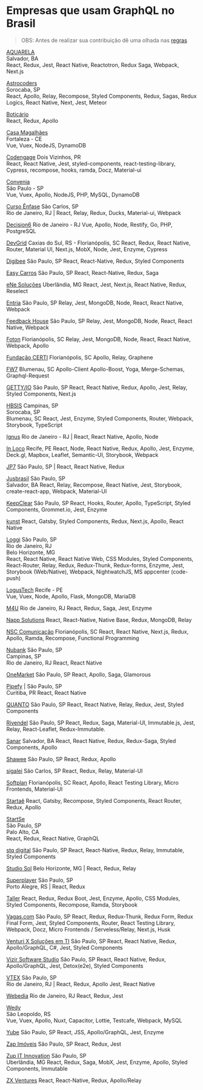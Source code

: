 # Empresas que usam GraphQL no Brasil

> OBS: Antes de realizar sua contribuição dê uma olhada nas [regras](https://github.com/graphql-brasil/empresas-que-usam-graphql-no-brasil/blob/master/CONTRIBUTING.md)


[AQUARELA](https://aquarela.studio/)            
Salvador, BA         
React, Redux, Jest, React Native, Reactotron, Redux Saga, Webpack, Next.js

[Astrocoders](https://astrocoders.com)           
Sorocaba, SP                 
React, Apollo, Relay, Recompose, Styled Components, Redux, Sagas, Redux Logics, React Native, Next, Jest, Meteor

[Boticário](https://www.boticario.com.br/)         
React, Redux, Apollo

[Casa Magalhães](https://www.casamagalhaes.com.br/)              
Fortaleza - CE    
Vue, Vuex, NodeJS, DynamoDB

[Codengage](https://www.codengage.com/) 
Dois Vizinhos, PR                    
React, React Native, Jest, styled-components, react-testing-library, Cypress, recompose, hooks, ramda, Docz, Material-ui

[Convenia](https://convenia.com.br)              
São Paulo - SP       
Vue, Vuex, Apollo, NodeJS, PHP, MySQL, DynamoDB

[Curso Ênfase](https://www.cursoenfase.com.br) 
São Carlos, SP<br/>Rio de Janeiro, RJ | React, Relay, Redux, Ducks, Material-ui, Webpack

[Decision6](https://decision6.com) 
Rio de Janeiro - RJ 
Vue, Apollo, Node, Restify, Go, PHP, PostgreSQL

[DevGrid](https://devgrid.co.uk)
Caxias do Sul, RS - Florianópolis, SC
React, Redux, React Native, Router, Material UI, Next.js, MobX, Node, Jest, Enzyme, Cypress

[Digibee](https://www.digibee.com.br/) 
São Paulo, SP 
React, React-Native, Redux, Styled Components

[Easy Carros](https://easycarros.com/) 
São Paulo, SP 
React, React-Native, Redux, Saga

[eNe Soluções](http://enesolucoes.com.br/) 
Uberlândia, MG 
React, Jest, Next.js, React Native, Redux, Reselect

[Entria](https://entria.com.br/) 
São Paulo, SP 
Relay, Jest, MongoDB, Node, React, React Native, Webpack

[Feedback House](https://feedback.house/) 
São Paulo, SP 
Relay, Jest, MongoDB, Node, React, React Native, Webpack

[Foton](https://fotontech.io) 
Florianópolis, SC 
Relay, Jest, MongoDB, Node, React, React Native, Webpack, Apollo

[Fundação CERTI](https://certi.org.br/)
Florianópolis, SC
Apollo, Relay, Graphene

[FW7](http://fw7.com.br/)
Blumenau, SC
Apollo-Client Apollo-Boost, Yoga, Merge-Schemas, Graphql-Request

[GETTY/IO](https://getty.io)
São Paulo, SP 
React, React Native, Redux, Apollo, Jest, Relay, Styled Components, Next.js

[HBSIS](https://hbsis.com.br/)
Campinas, SP<br/>Sorocaba, SP<br/> Blumenau, SC 
React, Jest, Enzyme, Styled Components, Router, Webpack, Storybook, TypeScript

[Ignus](https://ignusdigital.recruitee.com) 
Rio de Janeiro - RJ | React, React Native, Apollo, Node

[In Loco](http://inloco.com.br) 
Recife, PE 
React, Node, React Native, Redux, Apollo, Jest, Enzyme, Deck&#46;gl, Mapbox, Leaflet, Semantic-UI, Storybook, Webpack

[JP7](https://www.jp7.com.br) 
São Paulo, SP | React, React Native, Redux

[Jusbrasil](https://www.jusbrasil.com.br) 
São Paulo, SP<br/>Salvador, BA 
React, Relay, Recompose, React Native, Jest, Storybook, create-react-app, Webpack, Material-UI

[KeepClear](https://www.keepclear.com.br/)
São Paulo, SP
React, Hooks, Router, Apollo, TypeScript, Styled Components, Grommet.io, Jest, Enzyme

[kunst](https://kunst.com.br/) 
React, Gatsby, Styled Components, Redux, Next.js, Apollo, React Native

[Loggi](http://www.loggi.com/) 
São Paulo, SP<br/>Rio de Janeiro, RJ<br/>Belo Horizonte, MG  
React, React Native, React Native Web, CSS Modules, Styled Components, React-Router, Relay, Redux, Redux-Thunk, Redux-forms, Enzyme, Jest, Storybook (Web/Native), Webpack, NightwatchJS, MS appcenter (code-push)

[LogusTech](https://logus.tech) 
Recife - PE  
Vue, Vuex, Node, Apollo, Flask, MongoDB, MariaDB

[M4U](https://www.m4u.com.br/) 
Rio de Janeiro, RJ 
React, Redux, Saga, Jest, Enzyme

[Napp Solutions](https://nappsolutions.com/) 
React, React-Native, Native Base, Redux, MongoDB, Relay

[NSC Comunicação](https://www.nsccomunicacao.com.br) 
Florianópolis, SC 
React, React Native, Next.js, Redux, Apollo, Ramda, Recompose, Functional Programming

[Nubank](https://nubank.com.br/) 
São Paulo, SP<br/>Campinas, SP<br/>Rio de Janeiro, RJ 
React, React Native

[OneMarket](https://onemarket.com.br) 
São Paulo, SP 
React, Apollo, Saga, Glamorous

[Pipefy](https://pipefy.com) | São Paulo, SP<br/>Curitiba, PR 
React, React Native

[QUANTO](https://contaquanto.com.br/) 
São Paulo, SP 
React, React Native, Relay, Redux, Jest, Styled Components

[Rivendel](https://rivendel.com.br/) 
São Paulo, SP 
React, Redux, Saga, Material-UI, Immutable.js, Jest, Relay, React-Leaflet, Redux-Immutable.

[Sanar](https://www.editorasanar.com.br) 
Salvador, BA
React, React Native, Redux, Redux-Saga, Styled Components, Apollo

[Shawee](https://shawee.io) 
São Paulo, SP
React, Redux, Apollo

[sigalei](https://sigalei.com.br) 
São Carlos, SP 
React, Redux, Relay, Material-UI

[Softplan](https://www.softplan.com.br) 
Florianópolis, SC 
React, Apollo, React Testing Library, Micro Frontends, Material-UI

[Startaê](https://startae.com/) 
React, Gatsby, Recompose, Styled Components, React Router, Redux, Apollo

[StartSe](https://www.startse.com/)
<br/>São Paulo, SP<br/> Palo Alto, CA<br/>
React, Redux, React Native, GraphQL

[stq digital](https://stqpublicidade.com.br/) 
São Paulo, SP 
React, React-Native, Redux, Relay, Immutable, Styled Components

[Studio Sol](https://www.studiosol.com.br/) 
Belo Horizonte, MG | React, Redux, Relay

[Superplayer](https://www.superplayer.fm) 
São Paulo, SP<br/>Porto Alegre, RS | React, Redux

[Taller](https://taller.net.br/) 
React, Redux, Redux Boot, Jest, Enzyme, Apollo, CSS Modules, Styled Components, Recompose, Ramda, Storybook

[Vagas.com](https://www.vagas.com.br/trabalhe-conosco/oportunidades) 
São Paulo, SP 
React, Redux, Redux-Thunk, Redux Form, Redux Final Form, Jest, Styled Components, Router, React Testing Library, Webpack, Docz, Micro Frontends / Serveless/Relay, Next.js, Husk

[Venturi X Soluções em TI](https://www.vntrx.com) 
São Paulo, SP 
React, React Native, Redux, Apollo/GraphQL, C#, Jest, Styled Components

[Vizir Software Studio](https://vizir.com.br/) 
São Paulo, SP 
React, React Native, Redux, Apollo/GraphQL, Jest, Detox(e2e), Styled Components

[VTEX](https://pt.vtex.com/) 
São Paulo, SP<br/>
Rio de Janeiro, RJ | React, Redux, Apollo Jest, React Native

[Webedia](http://webedia.com.br/) 
Rio de Janeiro, RJ 
React, Redux, Jest

[Wedy](https://site.wedy.com)   
São Leopoldo, RS      
Vue, Vuex, Apollo, Nuxt, Capacitor, Lottie, Testcafe, Webpack, MySQL

[Yube](http://www.yube.com.br/) 
São Paulo, SP 
React, JSS, Apollo/GraphQL, Jest, Enzyme

[Zap Imóveis](https://www.zapimoveis.com.br/) 
São Paulo, SP 
React, Redux, Jest

[Zup IT Innovation](http://www.zup.com.br/) 
São Paulo, SP<br/>Uberlândia, MG 
React, Redux, Saga, MobX, Jest, Enzyme, Apollo, Styled Components, Immutable

[ZX Ventures](https://zx-ventures.com/) 
React, React-Native, Redux, Apollo/Relay

